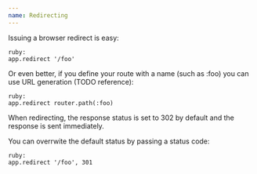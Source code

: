 ```yaml
---
name: Redirecting
---
```


Issuing a browser redirect is easy:

    ruby:
    app.redirect '/foo'

Or even better, if you define your route with a name (such as :foo) you can use URL generation (TODO reference):

    ruby:
    app.redirect router.path(:foo)

When redirecting, the response status is set to 302 by default and the response is sent immediately.

You can overrwite the default status by passing a status code:

    ruby:
    app.redirect '/foo', 301
